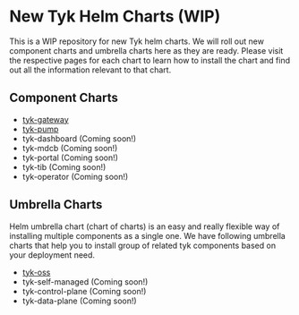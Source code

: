 # New Tyk Helm Charts (WIP)
This is a WIP repository for new Tyk helm charts. We will roll out new component charts and umbrella charts here as they are ready. Please visit the respective pages for each chart to learn how to install the chart and find out all the information relevant to that chart.

## Component Charts
* [tyk-gateway](./tyk-gateway)
* [tyk-pump](./tyk-pump)
* tyk-dashboard (Coming soon!)
* tyk-mdcb (Coming soon!)
* tyk-portal (Coming soon!)
* tyk-tib (Coming soon!)
* tyk-operator (Coming soon!)

## Umbrella Charts
Helm umbrella chart (chart of charts) is an easy and really flexible way of installing multiple components as a single one. We have following umbrella charts that help you to install group of related tyk components based on your deployment need.
* [tyk-oss](./tyk-oss)
* tyk-self-managed (Coming soon!)
* tyk-control-plane (Coming soon!)
* tyk-data-plane (Coming soon!)

